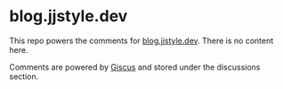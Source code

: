 # blog.jjstyle.dev

This repo powers the comments for [blog.jjstyle.dev](https://blog.jjstyle.dev). There is no content here.

Comments are powered by [Giscus](https://giscus.app/) and stored under the discussions section.
